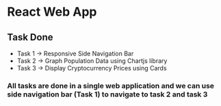 # React Web App 

## Task Done
- Task 1 -> Responsive Side Navigation Bar
- Task 2 -> Graph Population Data using Chartjs library
- Task 3 -> Display Cryptocurrency Prices using Cards

### All tasks are done in a single web application and we can use side navigation bar (Task 1) to navigate to task 2 and task 3

